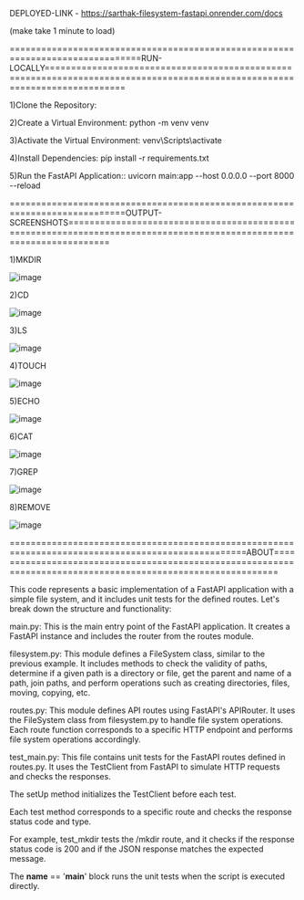 DEPLOYED-LINK - https://sarthak-filesystem-fastapi.onrender.com/docs  

(make take 1 minute to load)


===============================================================================RUN-LOCALLY===========================================================================================================================

1)Clone the Repository:

2)Create a Virtual Environment: python -m venv venv

3)Activate the Virtual Environment: venv\Scripts\activate

4)Install Dependencies: pip install -r requirements.txt

5)Run the FastAPI Application:: uvicorn main:app --host 0.0.0.0 --port 8000 --reload







============================================================================OUTPUT-SCREENSHOTS====================================================================================================================

1)MKDIR

![image](https://github.com/sarthak37/memory-fastapi/assets/52873771/97d4ecf7-f11b-4a28-8dac-5376621357f0)

2)CD

![image](https://github.com/sarthak37/memory-fastapi/assets/52873771/86cfda23-bd68-4359-9390-8a5fa80a1eeb)

3)LS

![image](https://github.com/sarthak37/memory-fastapi/assets/52873771/259f4b59-d48b-469d-b0db-fa8471424a0e)

4)TOUCH

![image](https://github.com/sarthak37/memory-fastapi/assets/52873771/e3f2d95b-b2df-413e-8198-733d948769a4)

5)ECHO

![image](https://github.com/sarthak37/memory-fastapi/assets/52873771/96cdaa08-6fed-4b91-b62c-03d97cccaf44)

6)CAT

![image](https://github.com/sarthak37/memory-fastapi/assets/52873771/219dfcd8-14f5-4694-9d2c-4feca7397d60)

7)GREP

![image](https://github.com/sarthak37/memory-fastapi/assets/52873771/2e2ed7a1-b67c-4acd-839e-910fd649add7)


8)REMOVE

![image](https://github.com/sarthak37/memory-fastapi/assets/52873771/97d26961-31e8-4804-a4ed-8515522049a3)


===================================================================================================ABOUT=============================================================================================================

This code represents a basic implementation of a FastAPI application with a simple file system, and it includes unit tests for the defined routes. Let's break down the structure and functionality:

main.py: This is the main entry point of the FastAPI application. It creates a FastAPI instance and includes the router from the routes module.

filesystem.py: This module defines a FileSystem class, similar to the previous example. It includes methods to check the validity of paths, determine if a given path is a directory or file, get the parent and name of a path, join paths, and perform operations such as creating directories, files, moving, copying, etc.

routes.py: This module defines API routes using FastAPI's APIRouter. It uses the FileSystem class from filesystem.py to handle file system operations. Each route function corresponds to a specific HTTP endpoint and performs file system operations accordingly.

test_main.py: This file contains unit tests for the FastAPI routes defined in routes.py. It uses the TestClient from FastAPI to simulate HTTP requests and checks the responses.

The setUp method initializes the TestClient before each test.

Each test method corresponds to a specific route and checks the response status code and type.

For example, test_mkdir tests the /mkdir route, and it checks if the response status code is 200 and if the JSON response matches the expected message.

The __name__ == '__main__' block runs the unit tests when the script is executed directly.





